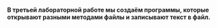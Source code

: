 __В третьей лабораторной работе мы создаём программы, которые открывают разными методами файлы и записывают текст в файл.__
